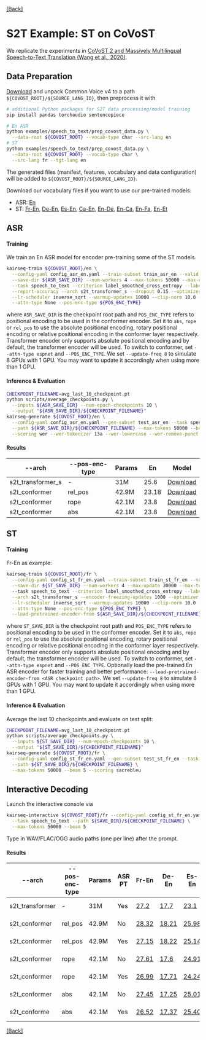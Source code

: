 [[Back]](..)

# S2T Example: ST on CoVoST

We replicate the experiments in
[CoVoST 2 and Massively Multilingual Speech-to-Text Translation (Wang et al., 2020)](https://arxiv.org/abs/2007.10310).

## Data Preparation

[Download](https://commonvoice.mozilla.org/en/datasets) and unpack Common Voice v4 to a path
`${COVOST_ROOT}/${SOURCE_LANG_ID}`, then preprocess it with

```bash
# additional Python packages for S2T data processing/model training
pip install pandas torchaudio sentencepiece

# En ASR
python examples/speech_to_text/prep_covost_data.py \
  --data-root ${COVOST_ROOT} --vocab-type char --src-lang en
# ST
python examples/speech_to_text/prep_covost_data.py \
  --data-root ${COVOST_ROOT} --vocab-type char \
  --src-lang fr --tgt-lang en
```

The generated files (manifest, features, vocabulary and data configuration) will be added to
`${COVOST_ROOT}/${SOURCE_LANG_ID}`.

Download our vocabulary files if you want to use our pre-trained models:

- ASR: [En](https://dl.fbaipublicfiles.com/kairseq/s2t/covost2_en_asr_vocab_char.zip)
- ST: [Fr-En](https://dl.fbaipublicfiles.com/kairseq/s2t/covost2_fr_en_st_vocab_char.zip), [De-En](https://dl.fbaipublicfiles.com/kairseq/s2t/covost2_de_en_st_vocab_char.zip), [Es-En](https://dl.fbaipublicfiles.com/kairseq/s2t/covost2_es_en_st_vocab_char.zip), [Ca-En](https://dl.fbaipublicfiles.com/kairseq/s2t/covost2_ca_en_st_vocab_char.zip), [En-De](https://dl.fbaipublicfiles.com/kairseq/s2t/covost2_en_de_st_vocab_char.zip), [En-Ca](https://dl.fbaipublicfiles.com/kairseq/s2t/covost2_en_ca_st_vocab_char.zip), [En-Fa](https://dl.fbaipublicfiles.com/kairseq/s2t/covost2_en_fa_st_vocab_char.zip), [En-Et](https://dl.fbaipublicfiles.com/kairseq/s2t/covost2_en_et_st_vocab_char.zip)

## ASR

#### Training

We train an En ASR model for encoder pre-training some of the ST models.

```bash
kairseq-train ${COVOST_ROOT}/en \
  --config-yaml config_asr_en.yaml --train-subset train_asr_en --valid-subset dev_asr_en \
  --save-dir ${ASR_SAVE_DIR} --num-workers 4 --max-tokens 50000 --max-update 60000 \
  --task speech_to_text --criterion label_smoothed_cross_entropy --label-smoothing 0.1 \
  --report-accuracy --arch s2t_transformer_s --dropout 0.15 --optimizer adam --lr 2e-3 \
  --lr-scheduler inverse_sqrt --warmup-updates 10000 --clip-norm 10.0 --seed 1 --update-freq 8 \
  --attn-type None --pos-enc-type ${POS_ENC_TYPE}
```

where `ASR_SAVE_DIR` is the checkpoint root path and `POS_ENC_TYPE` refers to positional encoding to be used in the conformer encoder.
Set it to `abs`, `rope` or `rel_pos` to use the absolute positional encoding, rotary positional encoding or relative positional encoding in the conformer layer respectively.
Transformer encoder only supports absolute positional encoding and by default, the transformer encoder will be used.
To switch to conformer, set `--attn-type espnet` and `--POS_ENC_TYPE`. We set `--update-freq 8` to simulate 8 GPUs with 1 GPU. You may want to update it accordingly when using more than 1 GPU.

#### Inference & Evaluation

```bash
CHECKPOINT_FILENAME=avg_last_10_checkpoint.pt
python scripts/average_checkpoints.py \
  --inputs ${ASR_SAVE_DIR} --num-epoch-checkpoints 10 \
  --output "${ASR_SAVE_DIR}/${CHECKPOINT_FILENAME}"
kairseq-generate ${COVOST_ROOT}/en \
  --config-yaml config_asr_en.yaml --gen-subset test_asr_en --task speech_to_text \
  --path ${ASR_SAVE_DIR}/${CHECKPOINT_FILENAME} --max-tokens 50000 --beam 5 \
  --scoring wer --wer-tokenizer 13a --wer-lowercase --wer-remove-punct
```

#### Results

| --arch | --pos-enc-type | Params | En | Model |
|---|---|---|---|---|
| s2t_transformer_s | - | 31M | 25.6 | [Download](https://dl.fbaipublicfiles.com/kairseq/s2t/covost2_en_asr_transformer_s.pt) |
| s2t_conformer | rel_pos | 42.9M | 23.18| [Download](https://dl.fbaipublicfiles.com/kairseq/conformer/covost2/en_asr/rel_pos_asr_checkpoint_best.pt) |
| s2t_conformer | rope | 42.1M | 23.8| [Download](https://dl.fbaipublicfiles.com/kairseq/conformer/covost2/en_asr/rope_pos_asr_checkpoint_best.pt) |
| s2t_conformer | abs | 42.1M | 23.8| [Download](https://dl.fbaipublicfiles.com/kairseq/conformer/covost2/en_asr/abs_asr_checkpoint_best.pt) |

## ST

#### Training

Fr-En as example:

```bash
kairseq-train ${COVOST_ROOT}/fr \
  --config-yaml config_st_fr_en.yaml --train-subset train_st_fr_en --valid-subset dev_st_fr_en \
  --save-dir ${ST_SAVE_DIR} --num-workers 4 --max-update 30000 --max-tokens 40000 \  # --max-tokens 50000 for en-*
  --task speech_to_text --criterion label_smoothed_cross_entropy --label-smoothing 0.1 --report-accuracy \
  --arch s2t_transformer_s --encoder-freezing-updates 1000 --optimizer adam --lr 2e-3 \
  --lr-scheduler inverse_sqrt --warmup-updates 10000 --clip-norm 10.0 --seed 1 --update-freq 8 \
  --attn-type None --pos-enc-type ${POS_ENC_TYPE} \
  --load-pretrained-encoder-from ${ASR_SAVE_DIR}/${CHECKPOINT_FILENAME}
```

where `ST_SAVE_DIR` is the checkpoint root path and `POS_ENC_TYPE` refers to positional encoding to be used in the conformer encoder.
Set it to `abs`, `rope` or `rel_pos` to use the absolute positional encoding, rotary positional encoding or relative positional encoding in the conformer layer respectively.
Transformer encoder only supports absolute positional encoding and by default, the transformer encoder will be used.
To switch to conformer, set `--attn-type espnet` and `--POS_ENC_TYPE`. Optionally load the pre-trained En ASR encoder for faster training and better
performance: `--load-pretrained-encoder-from <ASR checkpoint path>`. We set `--update-freq 8` to simulate 8 GPUs with 1 GPU.
You may want to update it accordingly when using more than 1 GPU.

#### Inference & Evaluation

Average the last 10 checkpoints and evaluate on test split:

```bash
CHECKPOINT_FILENAME=avg_last_10_checkpoint.pt
python scripts/average_checkpoints.py \
  --inputs ${ST_SAVE_DIR} --num-epoch-checkpoints 10 \
  --output "${ST_SAVE_DIR}/${CHECKPOINT_FILENAME}"
kairseq-generate ${COVOST_ROOT}/fr \
  --config-yaml config_st_fr_en.yaml --gen-subset test_st_fr_en --task speech_to_text \
  --path ${ST_SAVE_DIR}/${CHECKPOINT_FILENAME} \
  --max-tokens 50000 --beam 5 --scoring sacrebleu
```

## Interactive Decoding

Launch the interactive console via

```bash
kairseq-interactive ${COVOST_ROOT}/fr --config-yaml config_st_fr_en.yaml \
  --task speech_to_text --path ${SAVE_DIR}/${CHECKPOINT_FILENAME} \
  --max-tokens 50000 --beam 5
```

Type in WAV/FLAC/OGG audio paths (one per line) after the prompt.

#### Results

| --arch | --pos-enc-type | Params | ASR PT | Fr-En | De-En | Es-En | Ca-En | En-De | En-Ca | En-Fa | En-Et | Model |
|---|---|---|---|---|---|---|---|---|---|---|---|---|
| s2t_transformer | - | 31M | Yes | [27.2](https://dl.fbaipublicfiles.com/kairseq/s2t/covost2_fr_en_st_transformer_s.pt) | [17.7](https://dl.fbaipublicfiles.com/kairseq/s2t/covost2_de_en_st_transformer_s.pt) | [23.1](https://dl.fbaipublicfiles.com/kairseq/s2t/covost2_es_en_st_transformer_s.pt) | [19.3](https://dl.fbaipublicfiles.com/kairseq/s2t/covost2_ca_en_st_transformer_s.pt) | [16.1](https://dl.fbaipublicfiles.com/kairseq/s2t/covost2_en_de_st_transformer_s.pt) | [21.6](https://dl.fbaipublicfiles.com/kairseq/s2t/covost2_en_ca_st_transformer_s.pt) | [12.9](https://dl.fbaipublicfiles.com/kairseq/s2t/covost2_en_fa_st_transformer_s.pt) | [12.8](https://dl.fbaipublicfiles.com/kairseq/s2t/covost2_en_et_st_transformer_s.pt) | (<-Download) |
| s2t_conformer | rel_pos | 42.9M | No | [28.32](https://dl.fbaipublicfiles.com/kairseq/conformer/covost2/fr_en/rel_pos_from_scratch_avg_last_10_checkpoint.pt) | [18.21](https://dl.fbaipublicfiles.com/kairseq/conformer/covost2/de_en/rel_pos_from_scratch_avg_last_10_checkpoint.pt) | [25.98](https://dl.fbaipublicfiles.com/kairseq/conformer/covost2/es_en/rel_pos_from_scratch_avg_last_10_checkpoint.pt) | [21.13](https://dl.fbaipublicfiles.com/kairseq/conformer/covost2/ca_en/rel_pos_from_scratch_avg_last_10_checkpoint.pt) | [20.37](https://dl.fbaipublicfiles.com/kairseq/conformer/covost2/en_de/rel_pos_from_scratch_avg_last_10_checkpoint.pt) | [25.89](https://dl.fbaipublicfiles.com/kairseq/conformer/covost2/en_ca/rel_pos_from_scratch_avg_last_10_checkpoint.pt) | [15.59](https://dl.fbaipublicfiles.com/kairseq/conformer/covost2/en_fa/rel_pos_from_scratch_avg_last_10_checkpoint.pt) | [14.49](https://dl.fbaipublicfiles.com/kairseq/conformer/covost2/en_et/rel_pos_from_scratch_avg_last_10_checkpoint.pt) | (<-Download) |
| s2t_conformer | rel_pos | 42.9M | Yes| [27.15](https://dl.fbaipublicfiles.com/kairseq/conformer/covost2/fr_en/rel_pos_asr_pt_avg_last_10_checkpoint.pt) | [18.22](https://dl.fbaipublicfiles.com/kairseq/conformer/covost2/de_en/rel_pos_asr_pt_avg_last_10_checkpoint.pt) | [25.14](https://dl.fbaipublicfiles.com/kairseq/conformer/covost2/es_en/rel_pos_asr_pt_avg_last_10_checkpoint.pt) | [21.68](https://dl.fbaipublicfiles.com/kairseq/conformer/covost2/ca_en/rel_pos_asr_pt_avg_last_10_checkpoint.pt) | [20.35](https://dl.fbaipublicfiles.com/kairseq/conformer/covost2/en_de/rel_pos_asr_pt_avg_last_10_checkpoint.pt) | [25.92](https://dl.fbaipublicfiles.com/kairseq/conformer/covost2/en_ca/rel_pos_asr_pt_avg_last_10_checkpoint.pt) | [15.76](https://dl.fbaipublicfiles.com/kairseq/conformer/covost2/en_fa/rel_pos_asr_pt_avg_last_10_checkpoint.pt) | [16.52](https://dl.fbaipublicfiles.com/kairseq/conformer/covost2/en_et/rel_pos_asr_pt_avg_last_10_checkpoint.pt) | (<-Download) |
| s2t_conformer | rope | 42.1M | No | [27.61](https://dl.fbaipublicfiles.com/kairseq/conformer/covost2/fr_en/rope_from_scratch_avg_last_10_checkpoint.pt) | [17.6](https://dl.fbaipublicfiles.com/kairseq/conformer/covost2/de_en/rope_from_scratch_avg_last_10_checkpoint.pt) | [24.91](https://dl.fbaipublicfiles.com/kairseq/conformer/covost2/es_en/rope_from_scratch_avg_last_10_checkpoint.pt) | [20.78](https://dl.fbaipublicfiles.com/kairseq/conformer/covost2/ca_en/rope_from_scratch_avg_last_10_checkpoint.pt) | [19.7](https://dl.fbaipublicfiles.com/kairseq/conformer/covost2/en_de/rope_from_scratch_avg_last_10_checkpoint.pt) | [25.13](https://dl.fbaipublicfiles.com/kairseq/conformer/covost2/en_ca/rope_from_scratch_avg_last_10_checkpoint.pt) | [15.22](https://dl.fbaipublicfiles.com/kairseq/conformer/covost2/en_fa/rope_from_scratch_avg_last_10_checkpoint.pt) | [15.87](https://dl.fbaipublicfiles.com/kairseq/conformer/covost2/en_et/rope_from_scratch_avg_last_10_checkpoint.pt) | (<-Download) |
| s2t_conformer | rope | 42.1M | Yes | [26.99](https://dl.fbaipublicfiles.com/kairseq/conformer/covost2/fr_en/rope_asr_pt_avg_last_10_checkpoint.pt) | [17.71](https://dl.fbaipublicfiles.com/kairseq/conformer/covost2/de_en/rope_asr_pt_avg_last_10_checkpoint.pt) | [24.24](https://dl.fbaipublicfiles.com/kairseq/conformer/covost2/es_en/rope_asr_pt_avg_last_10_checkpoint.pt) | [21.24](https://dl.fbaipublicfiles.com/kairseq/conformer/covost2/ca_en/rope_asr_pt_avg_last_10_checkpoint.pt) | [19.9](https://dl.fbaipublicfiles.com/kairseq/conformer/covost2/en_de/rope_asr_pt_avg_last_10_checkpoint.pt) | [25.25](https://dl.fbaipublicfiles.com/kairseq/conformer/covost2/en_ca/rope_asr_pt_avg_last_10_checkpoint.pt) | [15.58](https://dl.fbaipublicfiles.com/kairseq/conformer/covost2/en_fa/rope_asr_pt_avg_last_10_checkpoint.pt) | [15.97](https://dl.fbaipublicfiles.com/kairseq/conformer/covost2/en_et/rope_asr_pt_avg_last_10_checkpoint.pt) | (<-Download) |
| s2t_conformer | abs | 42.1M | No | [27.45](https://dl.fbaipublicfiles.com/kairseq/conformer/covost2/fr_en/abs_from_scratch_avg_last_10_checkpoint.pt) | [17.25](https://dl.fbaipublicfiles.com/kairseq/conformer/covost2/de_en/abs_from_scratch_avg_last_10_checkpoint.pt) | [25.01](https://dl.fbaipublicfiles.com/kairseq/conformer/covost2/es_en/abs_from_scratch_avg_last_10_checkpoint.pt) |  [20.26](https://dl.fbaipublicfiles.com/kairseq/conformer/covost2/ca_en/abs_from_scratch_avg_last_10_checkpoint.pt) | [19.86](https://dl.fbaipublicfiles.com/kairseq/conformer/covost2/en_de/abs_from_scratch_avg_last_10_checkpoint.pt) | [25.25](https://dl.fbaipublicfiles.com/kairseq/conformer/covost2/en_ca/abs_from_scratch_avg_last_10_checkpoint.pt) | [15.46](https://dl.fbaipublicfiles.com/kairseq/conformer/covost2/en_fa/abs_from_scratch_avg_last_10_checkpoint.pt) | [15.81](https://dl.fbaipublicfiles.com/kairseq/conformer/covost2/en_et/abs_from_scratch_avg_last_10_checkpoint.pt) | (<-Download) |
| s2t_conforme | abs | 42.1M | Yes| [26.52](https://dl.fbaipublicfiles.com/kairseq/conformer/covost2/fr_en/abs_asr_pt_avg_last_10_checkpoint.pt) | [17.37](https://dl.fbaipublicfiles.com/kairseq/conformer/covost2/de_en/abs_asr_pt_avg_last_10_checkpoint.pt) | [25.40](https://dl.fbaipublicfiles.com/kairseq/conformer/covost2/es_en/abs_asr_pt_avg_last_10_checkpoint.pt) | [20.45](https://dl.fbaipublicfiles.com/kairseq/conformer/covost2/ca_en/abs_asr_pt_avg_last_10_checkpoint.pt) | [19.57](https://dl.fbaipublicfiles.com/kairseq/conformer/covost2/en_de/abs_asr_pt_avg_last_10_checkpoint.pt) | [25.40](https://dl.fbaipublicfiles.com/kairseq/conformer/covost2/en_ca/abs_asr_pt_avg_last_10_checkpoint.pt) | [15.17](https://dl.fbaipublicfiles.com/kairseq/conformer/covost2/en_fa/abs_asr_pt_avg_last_10_checkpoint.pt) | [15.83](https://dl.fbaipublicfiles.com/kairseq/conformer/covost2/en_et/abs_asr_pt_avg_last_10_checkpoint.pt) | (<-Download) |

[[Back]](..)
